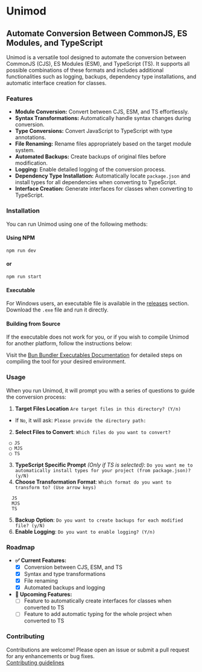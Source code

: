 # Unimod

## Automate Conversion Between CommonJS, ES Modules, and TypeScript

Unimod is a versatile tool designed to automate the conversion between CommonJS (CJS), ES Modules (ESM), and TypeScript (TS). It supports all possible combinations of these formats and includes additional functionalities such as logging, backups, dependency type installations, and automatic interface creation for classes.

### Features

- **Module Conversion:** Convert between CJS, ESM, and TS effortlessly.
- **Syntax Transformations:** Automatically handle syntax changes during conversion.
- **Type Conversions:** Convert JavaScript to TypeScript with type annotations.
- **File Renaming:** Rename files appropriately based on the target module system.
- **Automated Backups:** Create backups of original files before modification.
- **Logging:** Enable detailed logging of the conversion process.
- **Dependency Type Installation:** Automatically locate `package.json` and install types for all dependencies when converting to TypeScript.
- **Interface Creation:** Generate interfaces for classes when converting to TypeScript.

### Installation

You can run Unimod using one of the following methods:

#### Using NPM
```
npm run dev
```
#### or
```
npm run start
```

#### Executable

For Windows users, an executable file is available in the <a href="https://github.com/Alexandre-Chapelle/unimod/releases">releases</a> section. Download the `.exe` file and run it directly.

#### Building from Source

If the executable does not work for you, or if you wish to compile Unimod for another platform, follow the instructions below:

Visit the [Bun Bundler Executables Documentation](https://bun.sh/docs/bundler/executables) for detailed steps on compiling the tool for your desired environment.

### Usage

When you run Unimod, it will prompt you with a series of questions to guide the conversion process:

1. **Target Files Location** ```Are target files in this directory? (Y/n)```
- If `No`, it will ask: ```Please provide the directory path:```
2. **Select Files to Convert**: ```Which files do you want to convert?```

```
 ◯ JS
 ◯ MJS
 ◯ TS
```

3. **TypeScript Specific Prompt** *(Only if TS is selected)*: ```Do you want me to automatically install types for your project (from package.json)? (y/N)```
4. **Choose Transformation Format**: ```Which format do you want to transform to? (Use arrow keys)```
```    
  JS
  MJS
  TS
```
5. **Backup Option**: ```Do you want to create backups for each modified file? (y/N)```
6. **Enable Logging**: ```Do you want to enable logging? (Y/n)```

### Roadmap

- **✅ Current Features:**
  - [x] Conversion between CJS, ESM, and TS
  - [x] Syntax and type transformations
  - [x] File renaming
  - [x] Automated backups and logging

- **🚧 Upcoming Features:**
  - [ ] Feature to automatically create interfaces for classes when converted to TS
  - [ ] Feature to add automatic typing for the whole project when converted to TS

### Contributing

Contributions are welcome! Please open an issue or submit a pull request for any enhancements or bug fixes.   
<a href="https://github.com/Alexandre-Chapelle/unimod/blob/main/CONTRIBUTING.md">Contributing guidelines</a>
